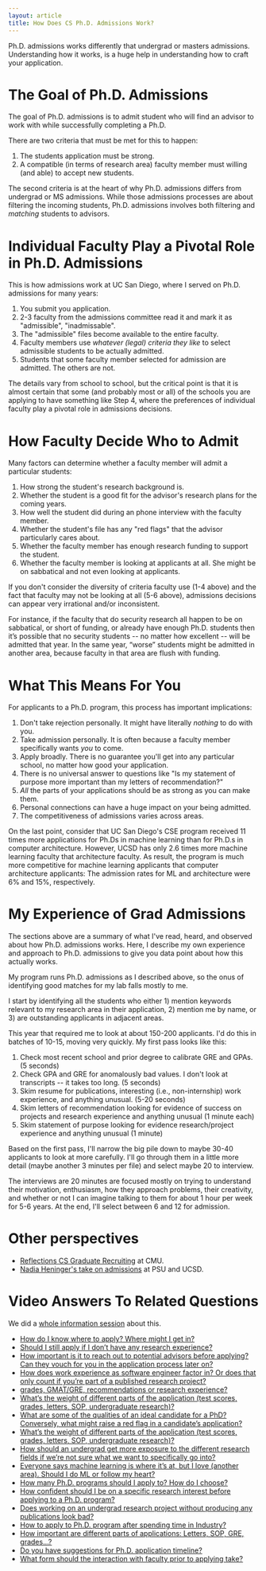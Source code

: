 ```yaml
---
layout: article
title: How Does CS Ph.D. Admissions Work?
--- 
```


Ph.D. admissions works differently that undergrad or masters admissions.
Understanding how it works, is a huge help in understanding how to craft your
application.

# The Goal of Ph.D. Admissions

The goal of Ph.D. admissions is to admit student who will find an advisor to
work with while successfully completing a Ph.D.

There are two criteria that must be met for this to happen:

1. The students application must be strong.
2. A compatible (in terms of research area) faculty member must willing (and able) to accept new students.

The second criteria is at the heart of why Ph.D. admissions differs from
undergrad or MS admissions.  While those admissions processes are about
filtering the incoming students, Ph.D. admissions involves both filtering and
*matching* students to advisors.

# Individual Faculty Play a Pivotal Role in Ph.D. Admissions

This is how admissions work at UC San Diego, where I served on Ph.D. admissions for
many years:

1. You submit you application.
2. 2-3 faculty from the admissions committee read it and mark it as "admissible", "inadmissable".
3. The "admissible" files become available to the entire faculty.
4. Faculty members use *whatever (legal) criteria they like* to select admissible students to be actually admitted.
5. Students that some faculty member selected for admission are admitted.  The others are not.

The details vary from school to school, but the critical point is
that it is almost certain that some (and probably most or all) of the schools
you are applying to have something like Step 4, where the preferences of
individual faculty play a pivotal role in admissions decisions.

# How Faculty Decide Who to Admit

Many factors can determine whether a faculty member will admit a particular students:

1. How strong the student's research background is.
2. Whether the student is a good fit for the advisor's research plans for the coming years.
3. How well the student did during an phone interview with the faculty member.
4. Whether the student's file has any "red flags" that the advisor particularly cares about.
5. Whether the faculty member has enough research funding to support the student.
6. Whether the faculty member is looking at applicants at all.  She might be on sabbatical and not even looking at applicants.

If you don't consider the diversity of criteria faculty use (1-4 above) and the
fact that faculty may not be looking at all (5-6 above), admissions decisions
can appear very irrational and/or inconsistent.

For instance, if the faculty that do security research all happen to be on
sabbatical, or short of funding, or already have enough Ph.D. students then
it’s possible that no security students -- no matter how excellent -- will be
admitted that year.  In the same year, “worse” students might be admitted in
another area, because faculty in that area are flush with funding.

# What This Means For You

For applicants to a Ph.D. program, this process has important implications:

1. Don't take rejection personally.  It might have literally _nothing_ to do with you.
2. Take admission personally.  It is often because a faculty member specifically wants *you* to come.
3. Apply broadly.  There is no guarantee you'll get into any particular school, no matter how good your application.
4. There is no universal answer to questions like "Is my statement of purpose more important than my letters of recommendation?"
5. *All* the parts of your applications should be as strong as you can make them.
6. Personal connections can have a huge impact on your being admitted.
7. The competitiveness of admissions varies across areas.

On the last point, consider that UC San Diego's CSE program received 11 times
more applications for Ph.Ds in machine learning than for Ph.D.s in computer
architecture.  However, UCSD has only 2.6 times more machine learning faculty
that architecture faculty.  As result, the program is much more competitive for
machine learning applicants that computer architecture applicants: The
admission rates for ML and architecture were 6% and 15%, respectively.

# My Experience of Grad Admissions

The sections above are a summary of what I've read, heard, and observed about
how Ph.D. admissions works.  Here, I describe my own experience and approach to
Ph.D. admissions to give you data point about how this actually works.

My program runs Ph.D. admissions as I described above, so the onus of identifying good
matches for my lab falls mostly to me.

I start by identifying all the students who either 1) mention keywords
relevant to my research area in their application,
2) mention me by name, or 3) are outstanding applicants in adjacent areas.

This year that required me to look at about 150-200 applicants.  I'd do this in batches
of 10-15, moving very quickly.  My first pass looks like this:

1. Check most recent school and prior degree to calibrate GRE and GPAs. (5 seconds)
2. Check GPA and GRE for anomalously bad values.  I don't look at transcripts -- it takes too long. (5 seconds)
3. Skim resume for publications, interesting (i.e., non-internship) work experience, and anything unusual. (5-20 seconds)
4. Skim letters of recommendation looking for evidence of success on projects and research experience and anything unusual (1 minute each)
5. Skim statement of purpose looking for evidence research/project experience and anything unusual (1 minute)

Based on the first pass, I'll narrow the big pile down to maybe 30-40
applicants to look at more carefully.  I'll go through them in a little more
detail (maybe another 3 minutes per file) and select maybe 20 to interview.

The interviews are 20 minutes are focused mostly on trying to understand their
motivation, enthusiasm, how they approach problems, their creativity, and
whether or not I can imagine talking to them for about 1 hour per week for 5-6
years.  At the end, I'll select between 6 and 12 for admission.

# Other perspectives

* [Reflections CS Graduate Recruiting](https://da-data.blogspot.com/2015/03/reflecting-on-cs-graduate-admissions.html) at CMU.
* [Nadia Heninger's take on admissions](https://youtu.be/thZdtIQ3i_g) at PSU and UCSD.

# Video Answers To Related Questions

We did a [whole information session](https://www.youtube.com/watch?v=151sL2rTLXA) about this.

* [How do I know where to apply? Where might I get in? ](https://www.youtube.com/watch?v=BWJKhhgPcf4&t=2144s)
* [Should I still apply if I don’t have any research experience? ](https://www.youtube.com/watch?v=BWJKhhgPcf4&t=779s)
* [​ How important is it to reach out to potential advisors before applying? Can they vouch for you in the application process later on? ](https://www.youtube.com/watch?v=thZdtIQ3i_g&t=3163s)
* [How does work experience as software engineer factor in? Or does that only count if you’re part of a published research project? ](https://www.youtube.com/watch?v=thZdtIQ3i_g&t=1696s)
* [grades, GMAT/GRE, recommendations or research experience? ](MS)
* [What’s the weight of different parts of the application (test scores, grades, letters, SOP, undergraduate research)?](https://www.youtube.com/watch?v=thZdtIQ3i_g&t=934s)
* [What are some of the qualities of an ideal candidate for a PhD? Conversely, what might raise a red flag in a candidate’s application? ](https://www.youtube.com/watch?v=BWJKhhgPcf4&t=457s)
* [What’s the weight of different parts of the application (test scores, grades, letters, SOP, undergraduate research)? ](https://www.youtube.com/watch?v=BWJKhhgPcf4&t=451s)
* [How should an undergrad get more exposure to the different research fields if we’re not sure what we want to specifically go into? ](https://www.youtube.com/watch?v=BWJKhhgPcf4&t=1475s)
* [Everyone says machine learning is where it’s at, but I love (another area).  Should I do ML or follow my heart?](https://www.youtube.com/watch?v=4j6Iu0fzJuA&t=3063s)
* [How many Ph.D. programs should I apply to? How do I choose?](https://www.youtube.com/watch?v=151sL2rTLXA&t=391s)
* [How confident should I be on a specific research interest before applying to a Ph.D. program?](https://www.youtube.com/watch?v=151sL2rTLXA&t=831s)
* [Does working on an undergrad research project without producing any publications look bad?](https://www.youtube.com/watch?v=151sL2rTLXA&t=1762s)
* [How to apply to Ph.D. program after spending time in Industry?](https://www.youtube.com/watch?v=151sL2rTLXA&t=2088s)
* [How important are different parts of applications: Letters, SOP, GRE, grades…?](https://www.youtube.com/watch?v=151sL2rTLXA&t=2623s)
* [Do you have suggestions for Ph.D. application timeline?](https://www.youtube.com/watch?v=151sL2rTLXA&t=3134s)
* [What form should the interaction with faculty prior to applying take?](https://www.youtube.com/watch?v=151sL2rTLXA&t=3377s)
